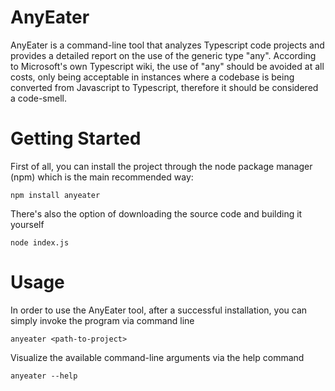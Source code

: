 # AnyEater

AnyEater is a command-line tool that analyzes Typescript code projects and provides a detailed report on the use of the generic type "any". According to Microsoft's own Typescript wiki, the use of "any" should be avoided at all costs, only being acceptable in instances where a codebase is being converted from Javascript to Typescript, therefore it should be considered a code-smell.

# Getting Started

First of all, you can install the project through the node package manager (npm) which is the main recommended way:

``` npm install anyeater ``` 

There's also the option of downloading the source code and building it yourself

``` node index.js ```

# Usage

In order to use the AnyEater tool, after a successful installation, you can simply invoke the program via command line

``` anyeater <path-to-project> ``` 

Visualize the available command-line arguments via the help command

``` anyeater --help ``` 
